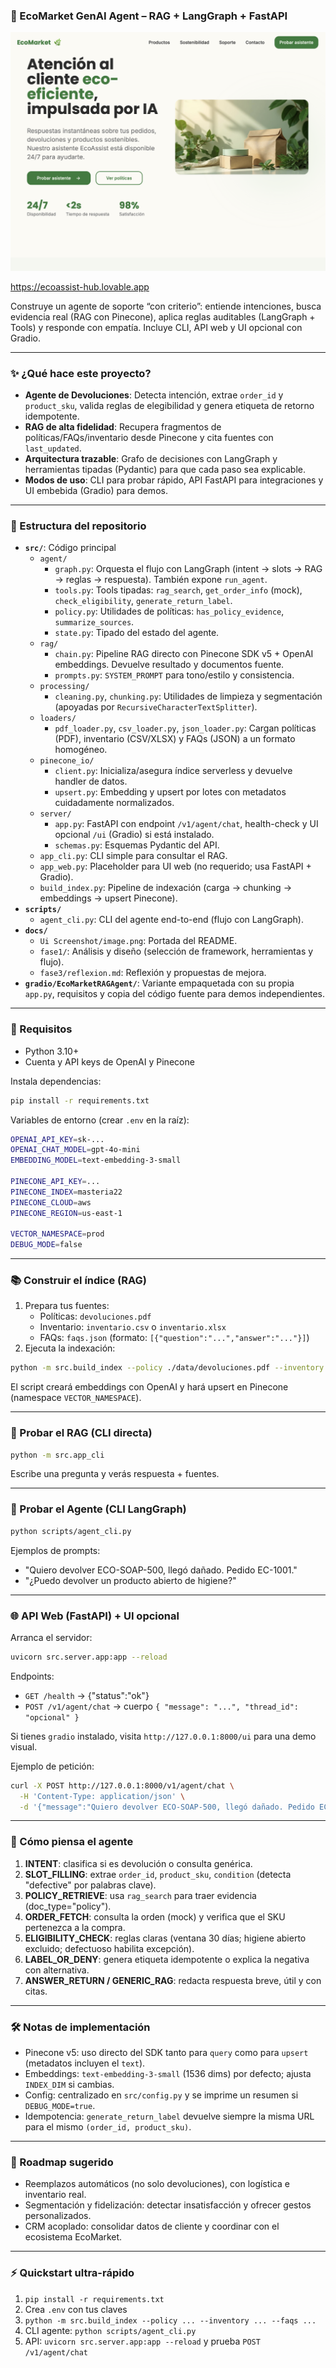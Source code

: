 ### 🌿 EcoMarket GenAI Agent – RAG + LangGraph + FastAPI

![Cover](docs/Ui_Screenshot/image.png)

https://ecoassist-hub.lovable.app

Construye un agente de soporte “con criterio”: entiende intenciones, busca evidencia real (RAG con Pinecone), aplica reglas auditables (LangGraph + Tools) y responde con empatía. Incluye CLI, API web y UI opcional con Gradio.

---

### ✨ ¿Qué hace este proyecto?
- **Agente de Devoluciones**: Detecta intención, extrae `order_id` y `product_sku`, valida reglas de elegibilidad y genera etiqueta de retorno idempotente.
- **RAG de alta fidelidad**: Recupera fragmentos de políticas/FAQs/inventario desde Pinecone y cita fuentes con `last_updated`.
- **Arquitectura trazable**: Grafo de decisiones con LangGraph y herramientas tipadas (Pydantic) para que cada paso sea explicable.
- **Modos de uso**: CLI para probar rápido, API FastAPI para integraciones y UI embebida (Gradio) para demos.

---

### 🧭 Estructura del repositorio
- **`src/`**: Código principal
  - `agent/`
    - `graph.py`: Orquesta el flujo con LangGraph (intent → slots → RAG → reglas → respuesta). También expone `run_agent`.
    - `tools.py`: Tools tipadas: `rag_search`, `get_order_info` (mock), `check_eligibility`, `generate_return_label`.
    - `policy.py`: Utilidades de políticas: `has_policy_evidence`, `summarize_sources`.
    - `state.py`: Tipado del estado del agente.
  - `rag/`
    - `chain.py`: Pipeline RAG directo con Pinecone SDK v5 + OpenAI embeddings. Devuelve resultado y documentos fuente.
    - `prompts.py`: `SYSTEM_PROMPT` para tono/estilo y consistencia.
  - `processing/`
    - `cleaning.py`, `chunking.py`: Utilidades de limpieza y segmentación (apoyadas por `RecursiveCharacterTextSplitter`).
  - `loaders/`
    - `pdf_loader.py`, `csv_loader.py`, `json_loader.py`: Cargan políticas (PDF), inventario (CSV/XLSX) y FAQs (JSON) a un formato homogéneo.
  - `pinecone_io/`
    - `client.py`: Inicializa/asegura índice serverless y devuelve handler de datos.
    - `upsert.py`: Embedding y upsert por lotes con metadatos cuidadamente normalizados.
  - `server/`
    - `app.py`: FastAPI con endpoint `/v1/agent/chat`, health-check y UI opcional `/ui` (Gradio) si está instalado.
    - `schemas.py`: Esquemas Pydantic del API.
  - `app_cli.py`: CLI simple para consultar el RAG.
  - `app_web.py`: Placeholder para UI web (no requerido; usa FastAPI + Gradio).
  - `build_index.py`: Pipeline de indexación (carga → chunking → embeddings → upsert Pinecone).
- **`scripts/`**
  - `agent_cli.py`: CLI del agente end-to-end (flujo con LangGraph).
- **`docs/`**
  - `Ui Screenshot/image.png`: Portada del README.
  - `fase1/`: Análisis y diseño (selección de framework, herramientas y flujo).
  - `fase3/reflexion.md`: Reflexión y propuestas de mejora.
- **`gradio/EcoMarketRAGAgent/`**: Variante empaquetada con su propia `app.py`, requisitos y copia del código fuente para demos independientes.

---

### 🔧 Requisitos
- Python 3.10+
- Cuenta y API keys de OpenAI y Pinecone

Instala dependencias:

```bash
pip install -r requirements.txt
```

Variables de entorno (crear `.env` en la raíz):

```bash
OPENAI_API_KEY=sk-...
OPENAI_CHAT_MODEL=gpt-4o-mini
EMBEDDING_MODEL=text-embedding-3-small

PINECONE_API_KEY=...
PINECONE_INDEX=masteria22
PINECONE_CLOUD=aws
PINECONE_REGION=us-east-1

VECTOR_NAMESPACE=prod
DEBUG_MODE=false
```

---

### 📚 Construir el índice (RAG)
1) Prepara tus fuentes:
   - Políticas: `devoluciones.pdf`
   - Inventario: `inventario.csv` o `inventario.xlsx`
   - FAQs: `faqs.json` (formato: `[{"question":"...","answer":"..."}]`)
2) Ejecuta la indexación:

```bash
python -m src.build_index --policy ./data/devoluciones.pdf --inventory ./data/inventario.csv --faqs ./data/faqs.json
```

El script creará embeddings con OpenAI y hará upsert en Pinecone (namespace `VECTOR_NAMESPACE`).

---

### 🧪 Probar el RAG (CLI directa)

```bash
python -m src.app_cli
```

Escribe una pregunta y verás respuesta + fuentes.

---

### 🤖 Probar el Agente (CLI LangGraph)

```bash
python scripts/agent_cli.py
```

Ejemplos de prompts:
- "Quiero devolver ECO-SOAP-500, llegó dañado. Pedido EC-1001."
- "¿Puedo devolver un producto abierto de higiene?"

---

### 🌐 API Web (FastAPI) + UI opcional
Arranca el servidor:

```bash
uvicorn src.server.app:app --reload
```

Endpoints:
- `GET /health` → {"status":"ok"}
- `POST /v1/agent/chat` → cuerpo `{ "message": "...", "thread_id": "opcional" }`

Si tienes `gradio` instalado, visita `http://127.0.0.1:8000/ui` para una demo visual.

Ejemplo de petición:

```bash
curl -X POST http://127.0.0.1:8000/v1/agent/chat \
  -H 'Content-Type: application/json' \
  -d '{"message":"Quiero devolver ECO-SOAP-500, llegó dañado. Pedido EC-1001."}'
```

---

### 🧠 Cómo piensa el agente
1) **INTENT**: clasifica si es devolución o consulta genérica.
2) **SLOT_FILLING**: extrae `order_id`, `product_sku`, `condition` (detecta "defective" por palabras clave).
3) **POLICY_RETRIEVE**: usa `rag_search` para traer evidencia (doc_type="policy").
4) **ORDER_FETCH**: consulta la orden (mock) y verifica que el SKU pertenezca a la compra.
5) **ELIGIBILITY_CHECK**: reglas claras (ventana 30 días; higiene abierto excluido; defectuoso habilita excepción).
6) **LABEL_OR_DENY**: genera etiqueta idempotente o explica la negativa con alternativa.
7) **ANSWER_RETURN / GENERIC_RAG**: redacta respuesta breve, útil y con citas.

---

### 🛠️ Notas de implementación
- Pinecone v5: uso directo del SDK tanto para `query` como para `upsert` (metadatos incluyen el `text`).
- Embeddings: `text-embedding-3-small` (1536 dims) por defecto; ajusta `INDEX_DIM` si cambias.
- Config: centralizado en `src/config.py` y se imprime un resumen si `DEBUG_MODE=true`.
- Idempotencia: `generate_return_label` devuelve siempre la misma URL para el mismo `(order_id, product_sku)`.

---

### 🚀 Roadmap sugerido
- Reemplazos automáticos (no solo devoluciones), con logística e inventario real.
- Segmentación y fidelización: detectar insatisfacción y ofrecer gestos personalizados.
- CRM acoplado: consolidar datos de cliente y coordinar con el ecosistema EcoMarket.

---

### ⚡ Quickstart ultra-rápido
1) `pip install -r requirements.txt`
2) Crea `.env` con tus claves
3) `python -m src.build_index --policy ... --inventory ... --faqs ...`
4) CLI agente: `python scripts/agent_cli.py`
5) API: `uvicorn src.server.app:app --reload` y prueba `POST /v1/agent/chat`


